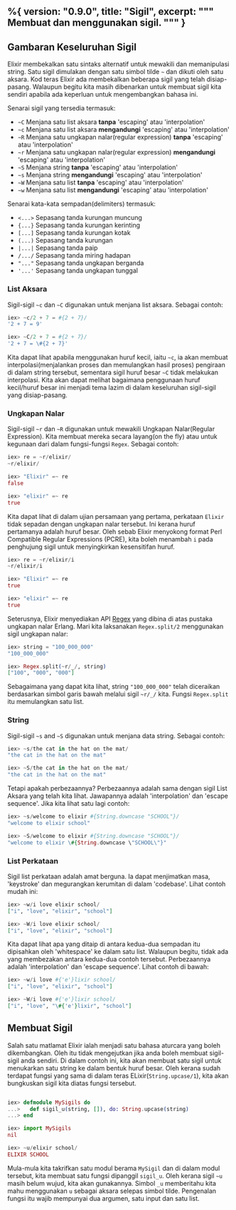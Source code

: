 %{
  version: "0.9.0",
  title: "Sigil",
  excerpt: """
  Membuat dan menggunakan sigil.
  """
}
---

## Gambaran Keseluruhan Sigil

Elixir membekalkan satu sintaks alternatif untuk mewakili dan memanipulasi string.  Satu sigil dimulakan dengan satu simbol tilde `~` dan dikuti oleh satu aksara.  Kod teras Elixir ada membekalkan beberapa sigil yang telah disiap-pasang.  Walaupun begitu kita masih dibenarkan untuk membuat sigil kita sendiri apabila ada keperluan untuk mengembangkan bahasa ini.

Senarai sigil yang tersedia termasuk:

  - `~C` Menjana satu list aksara **tanpa** 'escaping' atau 'interpolation'
  - `~c` Menjana satu list aksara **mengandungi** 'escaping' atau 'interpolation'
  - `~R` Menjana satu ungkapan nalar(regular expression) **tanpa** 'escaping' atau 'interpolation'
  - `~r` Menjana satu ungkapan nalar(regular expression) **mengandungi** 'escaping' atau 'interpolation'
  - `~S` Menjana string **tanpa** 'escaping' atau 'interpolation'
  - `~s` Menjana string **mengandungi** 'escaping' atau 'interpolation'
  - `~W` Menjana satu list **tanpa** 'escaping' atau 'interpolation'
  - `~w` Menjana satu list **mengandungi** 'escaping' atau 'interpolation'

Senarai kata-kata sempadan(delimiters) termasuk:

  - `<...>` Sepasang tanda kurungan muncung
  - `{...}` Sepasang tanda kurungan kerinting
  - `[...]` Sepasang tanda kurungan kotak
  - `(...)` Sepasang tanda kurungan
  - `|...|` Sepasang tanda paip
  - `/.../` Sepasang tanda miring hadapan
  - `"..."` Sepasang tanda ungkapan berganda
  - `'...'` Sepasang tanda ungkapan tunggal

### List Aksara

Sigil-sigil `~c` dan `~C` digunakan untuk menjana list aksara.  Sebagai contoh:

```elixir
iex> ~c/2 + 7 = #{2 + 7}/
'2 + 7 = 9'

iex> ~C/2 + 7 = #{2 + 7}/
'2 + 7 = \#{2 + 7}'
```

Kita dapat lihat apabila menggunakan huruf kecil, iaitu `~c`, ia akan membuat interpolasi(menjalankan proses dan memulangkan hasil proses) pengiraan di dalam string tersebut, sementara sigil huruf besar `~C` tidak melakukan interpolasi.  Kita akan dapat melihat bagaimana penggunaan huruf kecil/huruf besar ini menjadi tema lazim di dalam keseluruhan sigil-sigil yang disiap-pasang.

### Ungkapan Nalar

Sigil-sigil `~r` dan `~R` digunakan untuk mewakili Ungkapan Nalar(Regular Expression).  Kita membuat mereka secara layang(on the fly) atau untuk kegunaan dari dalam fungsi-fungsi `Regex`.  Sebagai contoh:

```elixir
iex> re = ~r/elixir/
~r/elixir/

iex> "Elixir" =~ re
false

iex> "elixir" =~ re
true
```

Kita dapat lihat di dalam ujian persamaan yang pertama, perkataan `Elixir` tidak sepadan dengan ungkapan nalar tersebut.  Ini kerana huruf pertamanya adalah huruf besar.  Oleh sebab Elixir menyokong format Perl Compatible Regular Expressions (PCRE), kita boleh menambah `i` pada penghujung sigil untuk menyingkirkan kesensitifan huruf.

```elixir
iex> re = ~r/elixir/i
~r/elixir/i

iex> "Elixir" =~ re
true

iex> "elixir" =~ re
true
```

Seterusnya, Elixir menyediakan API [Regex](https://hexdocs.pm/elixir/Regex.html) yang dibina di atas pustaka ungkapan nalar Erlang.  Mari kita laksanakan `Regex.split/2` menggunakan sigil ungkapan nalar:

```elixir
iex> string = "100_000_000"
"100_000_000"

iex> Regex.split(~r/_/, string)
["100", "000", "000"]
```

Sebagaimana yang dapat kita lihat, string `"100_000_000"` telah diceraikan berdasarkan simbol garis bawah melalui sigil `~r/_/` kita.  Fungsi `Regex.split` itu memulangkan satu list.

### String

Sigil-sigil `~s` and `~S` digunakan untuk menjana data string.  Sebagai contoh:

```elixir
iex> ~s/the cat in the hat on the mat/
"the cat in the hat on the mat"

iex> ~S/the cat in the hat on the mat/
"the cat in the hat on the mat"
```
Tetapi apakah perbezaannya?  Perbezaannya adalah sama dengan sigil List Aksara yang telah kita lihat.  Jawapannya adalah 'interpolation' dan 'escape sequence'.  Jika kita lihat satu lagi contoh:

```elixir
iex> ~s/welcome to elixir #{String.downcase "SCHOOL"}/
"welcome to elixir school"

iex> ~S/welcome to elixir #{String.downcase "SCHOOL"}/
"welcome to elixir \#{String.downcase \"SCHOOL\"}"
```

### List Perkataan

Sigil list perkataan adalah amat berguna.  Ia dapat menjimatkan masa, 'keystroke' dan megurangkan kerumitan di dalam 'codebase'.  Lihat contoh mudah ini:

```elixir
iex> ~w/i love elixir school/
["i", "love", "elixir", "school"]

iex> ~W/i love elixir school/
["i", "love", "elixir", "school"]
```

Kita dapat lihat apa yang ditaip di antara kedua-dua sempadan itu dipisahkan oleh 'whitespace' ke dalam satu list.  Walaupun begitu, tidak ada yang membezakan antara kedua-dua contoh tersebut.  Perbezaannya adalah 'interpolation' dan 'escape sequence'.  Lihat contoh di bawah:

```elixir
iex> ~w/i love #{'e'}lixir school/
["i", "love", "elixir", "school"]

iex> ~W/i love #{'e'}lixir school/
["i", "love", "\#{'e'}lixir", "school"]
```

## Membuat Sigil

Salah satu matlamat Elixir ialah menjadi satu bahasa aturcara yang boleh dikembangkan.  Oleh itu tidak mengejutkan jika anda boleh membuat sigil-sigil anda sendiri.  Di dalam contoh ini, kita akan membuat satu sigil untuk menukarkan satu string ke dalam bentuk huruf besar.  Oleh kerana sudah terdapat fungsi yang sama di dalam teras ELixir(`String.upcase/1`), kita akan bungkuskan sigil kita diatas fungsi tersebut.

```elixir

iex> defmodule MySigils do
...>   def sigil_u(string, []), do: String.upcase(string)
...> end

iex> import MySigils
nil

iex> ~u/elixir school/
ELIXIR SCHOOL
```

Mula-mula kita takrifkan satu modul berama `MySigil` dan  di dalam modul tersebut, kita membuat satu fungsi dipanggil `sigil_u`.  Oleh kerana sigil `~u` masih belum wujud, kita akan gunakannya.  Simbol `_u` memberitahu kita mahu menggunakan `u` sebagai aksara selepas simbol tilde.  Pengenalan fungsi itu wajib mempunyai dua argumen, satu input dan satu list.  
